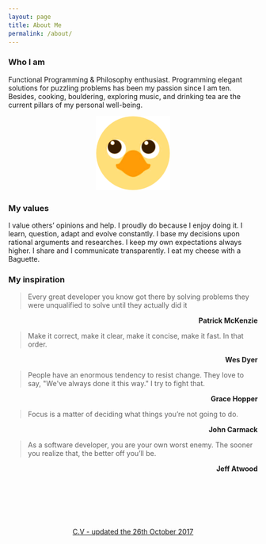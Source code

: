 ```yaml
---
layout: page
title: About Me
permalink: /about/
---
```


### Who I am

Functional Programming & Philosophy enthusiast. Programming elegant solutions for puzzling
problems has been my passion since I am ten. Besides, cooking, bouldering, exploring music, and
drinking tea are the current pillars of my personal well-being.

<p align="center">
    <img src="/img/ktorz.png" width="150"/>
</p>

### My values

I value others’ opinions and help.
I proudly do because I enjoy doing it.
I learn, question, adapt and evolve constantly.
I base my decisions upon rational arguments and researches.
I keep my own expectations always higher.
I share and I communicate transparently.
I eat my cheese with a Baguette.

### My inspiration

> Every great developer you know got there by solving problems they were unqualified to solve until they actually did it
<p align="right"><strong>Patrick McKenzie</strong></p>

> Make it correct, make it clear, make it concise, make it fast. In that order.
<p align="right"><strong>Wes Dyer</strong></p>

> People have an enormous tendency to resist change. They love to say, "We've always done it this way." I try to fight that.
<p align="right"><strong>Grace Hopper</strong></p>

> Focus is a matter of deciding what things you’re not going to do.
<p align="right"><strong>John Carmack</strong></p>

> As a software developer, you are your own worst enemy. The sooner you realize that, the better off you’ll be. 
<p align="right"><strong>Jeff Atwood</strong></p>

<br/>

<br/><br/><br/>

<p align="center">
    <a href="/matthiasbenkort.cv.pdf" alt="C.V - updated the 26th October 2017">
        C.V - updated the 26th October 2017
    </a>
</p>
